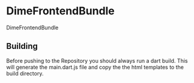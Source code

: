 DimeFrontendBundle
==================

DimeFrontendBundle

Building
--------

Before pushing to the Repository you should always run a dart build. 
This will generate the main.dart.js file and copy the the html templates to the build directory.